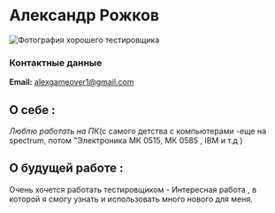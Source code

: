 # Александр Рожков

![Фотография хорошего тестировщика](https://lh3.googleusercontent.com/drive-viewer/AAOQEOQ68dAKykYDrkvAzvnA39iPg0pqdQBuKiuOGY6nccJeQAlQMzAS7pFYqUcHZqOL9Y5F7vgpDbo-VGXPzJQ3TcEplutDeQ=w1090-h684)

### Контактные данные

**Email:** [alexgameover1@gmail.com](mailto:alexgameover@gmail.com)

## О себе :

_Люблю работать на ПК_(с самого детства с компьютерами -еще на spectrum, потом "Электроника МК 0515, МК 0585 , IBM и т.д )

## О будущей работе :

Очень хочется работать тестировщиком - Интересная работа , в которой я смогу узнать и использовать много нового для меня.